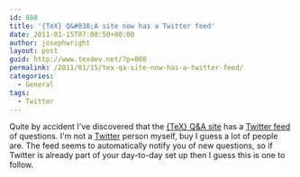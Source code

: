 ```yaml
---
id: 888
title: '{TeX} Q&#038;A site now has a Twitter feed'
date: 2011-01-15T07:00:50+00:00
author: josephwright
layout: post
guid: http://www.texdev.net/?p=888
permalink: /2011/01/15/tex-qa-site-now-has-a-twitter-feed/
categories:
  - General
tags:
  - Twitter
---
```

Quite by accident I've discovered that the [{TeX} Q&A site](http://tex.stackexchange.com/) has a [Twitter feed](http://twitter.com/StackTeX/) of questions. I'm not a [Twitter](http://www.twitter.com/) person myself, buy I guess a lot of people are. The feed seems to automatically notify you of new questions, so if Twitter is already part of your day-to-day set up then I guess this is one to follow.
